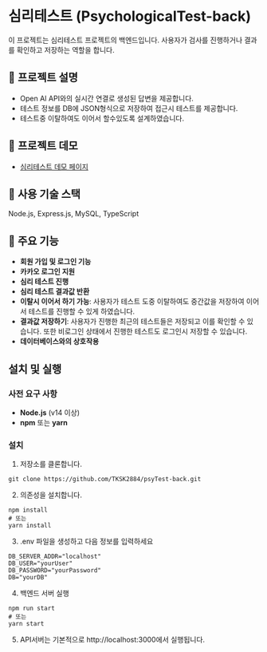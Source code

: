 # 심리테스트 (PsychologicalTest-back)
이 프로젝트는 심리테스트 프로젝트의 백엔드입니다. 사용자가 검사를 진행하거나 결과를 확인하고 저장하는 역할을 합니다.

## 📄 프로젝트 설명
- Open AI API와의 실시간 연결로 생성된 답변을 제공합니다.
- 테스트 정보를 DB에 JSON형식으로 저장하여 접근시 테스트를 제공합니다.
- 테스트중 이탈하여도 이어서 할수있도록 설계하였습니다.

## 🚀 프로젝트 데모
- [심리테스트 데모 페이지](https://mind.highground.kr/)

## 🔧 사용 기술 스택
Node.js, Express.js, MySQL, TypeScript

## 📌 주요 기능
- **회원 가입 및 로그인 기능**
- **카카오 로그인 지원**
- **심리 테스트 진행**
- **심리 테스트 결과값 반환**
- **이탈시 이어서 하기 가능**: 사용자가 테스트 도중 이탈하여도 중간값을 저장하여 이어서 테스트를 진행할 수 있게 하였습니다.
- **결과값 저장하기**: 사용자가 진행한 최근의 테스트들은 저장되고 이를 확인할 수 있습니다. 또한 비로그인 상태에서 진행한 테스트도 로그인시 저장할 수 있습니다.
- **데이터베이스와의 상호작용**

## 설치 및 실행

### 사전 요구 사항
- **Node.js** (v14 이상)
- **npm** 또는 **yarn**

### 설치

1. 저장소를 클론합니다.
```
git clone https://github.com/TKSK2884/psyTest-back.git
```

2. 의존성을 설치합니다.
```
npm install
# 또는
yarn install
```

3. .env 파일을 생성하고 다음 정보를 입력하세요
```
DB_SERVER_ADDR="localhost"
DB_USER="yourUser"
DB_PASSWORD="yourPassword"
DB="yourDB"
```
4. 백엔드 서버 실행
```
npm run start
# 또는
yarn start
```
5. API서버는 기본적으로 http://localhost:3000에서 실행됩니다.
